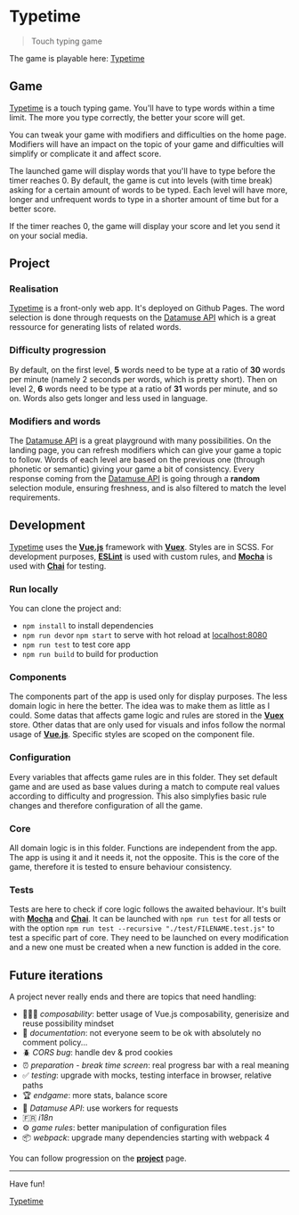 # Typetime
> Touch typing game

The game is playable here: [Typetime](https://loanr.github.io/typetime/)

## Game
[Typetime](https://loanr.github.io/typetime/) is a touch typing game.
You'll have to type words within a time limit. The more you type correctly, the better your score will get.

You can tweak your game with modifiers and difficulties on the home page.
Modifiers will have an impact on the topic of your game and difficulties will simplify or complicate it and affect score.

The launched game will display words that you'll have to type before the timer reaches 0. By default, the game is cut into levels (with time break) asking for a certain amount of words to be typed. Each level will have more, longer and unfrequent words to type in a shorter amount of time but for a better score.

If the timer reaches 0, the game will display your score and let you send it on your social media.

## Project

### Realisation
[Typetime](https://loanr.github.io/typetime/) is a front-only web app. It's deployed on Github Pages.
The word selection is done through requests on the [Datamuse API](http://www.datamuse.com/api/) which is a great ressource for generating lists of related words.

### Difficulty progression
By default, on the first level, **5** words need to be type at a ratio of **30** words per minute (namely 2 seconds per words, which is pretty short). Then on level 2, **6** words need to be type at a ratio of **31** words per minute, and so on.
Words also gets longer and less used in language.

### Modifiers and words
The [Datamuse API](http://www.datamuse.com/api/) is a great playground with many possibilities. On the landing page, you can refresh modifiers which can give your game a topic to follow.
Words of each level are based on the previous one (through phonetic or semantic) giving your game a bit of consistency.
Every response coming from the [Datamuse API](http://www.datamuse.com/api/) is going through a **random** selection module, ensuring freshness, and is also filtered to match the level requirements.

## Development
[Typetime](https://loanr.github.io/typetime/) uses the **[Vue.js](https://vuejs.org/)** framework with **[Vuex](https://vuex.vuejs.org/)**.
Styles are in SCSS.
For development purposes, **[ESLint](https://eslint.org/)** is used with custom rules, and **[Mocha](https://mochajs.org/)** is used with **[Chai](https://www.chaijs.com/)** for testing.

### Run locally
You can clone the project and:
- `npm install` to install dependencies
- `npm run dev`or `npm start` to serve with hot reload at [localhost:8080](http://localhost:8080/)
- `npm run test` to test core app
- `npm run build` to build for production

### Components
The components part of the app is used only for display purposes. The less domain logic in here the better.
The idea was to make them as little as I could. Some datas that affects game logic and rules are stored in the **[Vuex](https://vuex.vuejs.org/)** store. Other datas that are only used for visuals and infos follow the normal usage of **[Vue.js](https://vuejs.org/)**. Specific styles are scoped on the component file.

### Configuration
Every variables that affects game rules are in this folder. They set default game and are used as base values during a match to compute real values according to difficulty and progression.
This also simplyfies basic rule changes and therefore configuration of all the game.

### Core
All domain logic is in this folder.
Functions are independent from the app. The app is using it and it needs it, not the opposite.
This is the core of the game, therefore it is tested to ensure behaviour consistency.

### Tests
Tests are here to check if core logic follows the awaited behaviour.
It's built with **[Mocha](https://mochajs.org/)** and **[Chai](https://www.chaijs.com/)**.
It can be launched with `npm run test` for all tests or with the option `npm run test --recursive "./test/FILENAME.test.js"` to test a specific part of core.
They need to be launched on every modification and a new one must be created when a
new function is added in the core.

## Future iterations
A project never really ends and there are topics that need handling:
- :family_woman_girl_girl: *composability*: better usage of Vue.js composability, generisize and reuse possibility mindset
- :scroll: *documentation*: not everyone seem to be ok with absolutely no comment policy...
- :beetle: *CORS bug*: handle dev & prod cookies
- :alarm_clock: *preparation - break time screen*: real progress bar with a real meaning
- :white_check_mark: *testing*: upgrade with mocks, testing interface in browser, relative paths
- :trophy: *endgame*: more stats, balance score
- :incoming_envelope: *Datamuse API*: use workers for requests
- :fr: *i18n*
- :gear: *game rules*: better manipulation of configuration files
- :package: *webpack*: upgrade many dependencies starting with webpack 4

You can follow progression on the **[project](https://github.com/LoanR/typetime/projects/1)** page.

---

Have fun!

[Typetime](https://loanr.github.io/typetime/)
